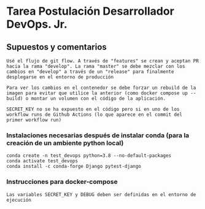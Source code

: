 # Tarea Postulación Desarrollador DevOps. Jr.

## Supuestos y comentarios
```
Usé el flujo de git flow. A través de "features" se crean y aceptan PR hacia la rama "develop". La rama "master" se debe mezclar con los cambios en "develop" a través de un "release" para finalmente desplegarse en el entorno de producción

Para ver los cambios en el contenedor se debe forzar un rebuild de la imagen para evitar que utilice la anterior (como docker compose up --build) o montar un volumen con el código de la aplicación.

SECRET_KEY no se ha expuesto en el código pero si en uno de los workflow runs de Github Actions (lo que aparece en el commit del primer workflow run)
```

### Instalaciones necesarias después de instalar conda (para la creación de un ambiente python local)
```
conda create -n test_devops python=3.8 --no-default-packages
conda activate test_devops
conda install -c conda-forge Django pytest-django
```

### Instrucciones para docker-compose
```
Las variables SECRET_KEY y DEBUG deben ser definidas en el entorno de ejecución
```